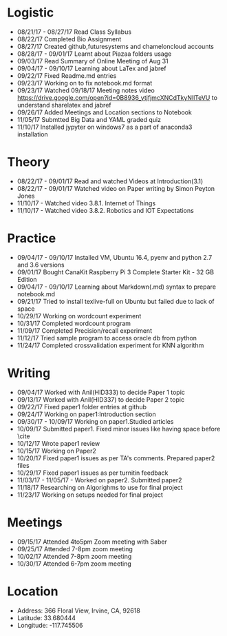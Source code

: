 # Logistic

* 08/21/17 - 08/27/17  Read Class Syllabus
* 08/22/17 Completed Bio Assignment
* 08/27/17 Created github,futuresystems and chameloncloud accounts
* 08/28/17 - 09/01/17  Learnt about Piazaa folders usage
* 09/03/17 Read Summary of Online Meeting of Aug 31
* 09/04/17 - 09/10/17 Learning about LaTex and jabref
* 09/22/17 Fixed Readme.md entries
* 09/23/17 Working on to fix notebook.md format
* 09/23/17 Watched 09/18/17 Meeting notes video https://drive.google.com/open?id=0B8936_ytjfjmcXNCdTkyNllTeVU 
           to understand sharelatex and jabref
* 09/26/17 Added Meetings and Location sections to Notebook
* 11/05/17 Submtted Big Data and YAML graded quiz
* 11/10/17 Installed jypyter on windows7 as a part of anaconda3 installation

# Theory

* 08/22/17 - 09/01/17 Read and watched Videos at Introduction(3.1)
* 08/22/17 - 09/01/17 Watched video on Paper writing by Simon Peyton Jones 
* 11/10/17 - Watched video 3.8.1. Internet of Things 
* 11/10/17 - Watched video 3.8.2. Robotics and IOT Expectations

# Practice

* 09/04/17 - 09/10/17  Installed VM, Ubuntu 16.4, pyenv and python 2.7 and 3.6 versions
* 09/01/17 Bought CanaKit Raspberry Pi 3 Complete Starter Kit - 32 GB Edition 
* 09/04/17 - 09/10/17  Learning about Markdown(.md) syntax to prepare notebook.md
* 09/21/17 Tried to install texlive-full on Ubuntu but failed due to lack of space
* 10/29/17 Working on wordcount experiment
* 10/31/17 Completed wordcount program
* 11/09/17 Completed Precision/recall experiment
* 11/12/17 Tried sample program to access oracle db from python 
* 11/24/17 Completed crossvalidation experiment for KNN algorithm

# Writing

* 09/04/17 Worked with Anil(HID333) to decide Paper 1 topic
* 09/13/17 Worked with Anil(HID337) to decide Paper 2 topic
* 09/22/17 Fixed paper1 folder entries at github
* 09/24/17 Working on paper1:Introduction section
* 09/30/17 - 10/09/17 Working on paper1.Studied articles
* 10/09/17 Submitted paper1. Fixed minor issues like having space before \cite
* 10/12/17 Wrote paper1 review 
* 10/15/17 Working on Paper2
* 10/20/17 Fixed paper1 issues as per TA's comments. Prepared paper2 files
* 10/29/17 Fixed paper1 issues as per turnitin feedback
* 11/03/17 - 11/05/17 - Worked on paper2. Submitted paper2
* 11/18/17 Researching on Algorighms to use for final project
* 11/23/17 Working on setups needed for final project

# Meetings

* 09/15/17 Attended 4to5pm Zoom meeting with Saber 
* 09/25/17 Attended 7-8pm zoom meeting
* 10/02/17 Attended 7-8pm zoom meeting
* 10/30/17 Attended 6-7pm zoom meeting

# Location

* Address: 366 Floral View, Irvine, CA, 92618
* Latitude: 33.680444
* Longitude: -117.745506
